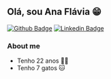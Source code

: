 
## Olá, sou Ana Flávia :grin:

[![Github Badge](https://img.shields.io/badge/-Github-000?style=flat-square&logo=Github&logoColor=white&link=https://github.com/fagnerpsantos)](https://github.com/anap7)
[![Linkedin Badge](https://img.shields.io/badge/-LinkedIn-blue?style=flat-square&logo=Linkedin&logoColor=white&link=https://www.linkedin.com/in/fagnerpsantos/)](https://www.linkedin.com/in/anaflaviap7/)

### About me

- Tenho 22 anos :ok_woman:
- Tenho 7 gatos :cat:

